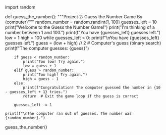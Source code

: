 import random

def guess_the_number():
    """Project 2: Guess the Number Game By (computer)"""
    random_number = random.randint(1, 100)
    guesses_left = 10
    print("Welcome to the Guess the Number Game!")
    print("I'm thinking of a number between 1 and 100.")
    print(f"You have {guesses_left} guesses left.")
    low = 1
    high = 100
    while guesses_left > 0:
        print(f"\nYou have {guesses_left} guesses left.")
        guess = (low + high) // 2  # Computer's guess (binary search)
        print(f"The computer guesses: {guess}")

        if guess < random_number:
            print("Too low! Try again.")
            low = guess + 1
        elif guess > random_number:
            print("Too high! Try again.")
            high = guess - 1
        else:
            print(f"Congratulation! The computer guessed the number in {10 - guesses_left + 1} tries.")
            return  # Exit the game loop if the guess is correct

        guesses_left -= 1

    print(f"\nThe computer ran out of guesses. The number was {random_number}.")

guess_the_number()

